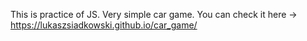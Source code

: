 This is practice of JS.
Very simple car game.
You can check it here -> https://lukaszsiadkowski.github.io/car_game/
